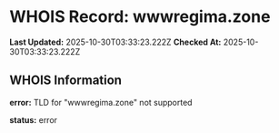 # WHOIS Record: wwwregima.zone

**Last Updated:** 2025-10-30T03:33:23.222Z
**Checked At:** 2025-10-30T03:33:23.222Z

## WHOIS Information

**error:** TLD for "wwwregima.zone" not supported

**status:** error


